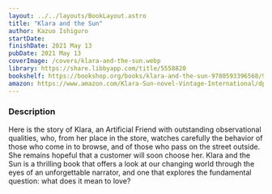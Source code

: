 ```yaml
---
layout: ../../layouts/BookLayout.astro
title: "Klara and the Sun"
author: Kazuo Ishiguro
startDate:
finishDate: 2021 May 13
pubDate: 2021 May 13
coverImage: /covers/klara-and-the-sun.webp
library: https://share.libbyapp.com/title/5558820
bookshelf: https://bookshop.org/books/klara-and-the-sun-9780593396568/9780593311295
amazon: https://www.amazon.com/Klara-Sun-novel-Vintage-International/dp/0593311299/
---
```


### Description
Here is the story of Klara, an Artificial Friend with outstanding observational qualities, who, from her place in the store, watches carefully the behavior of those who come in to browse, and of those who pass on the street outside. She remains hopeful that a customer will soon choose her. Klara and the Sun is a thrilling book that offers a look at our changing world through the eyes of an unforgettable narrator, and one that explores the fundamental question: what does it mean to love?

<!-- ### Notes & Highlights -->
